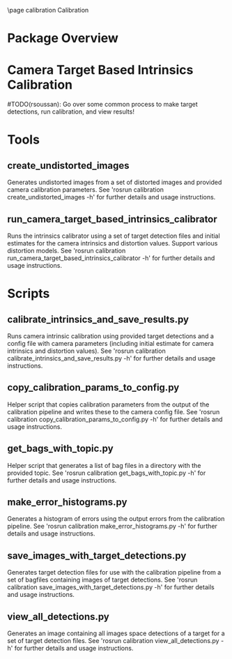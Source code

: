 \page calibration Calibration

# Package Overview
# Camera Target Based Intrinsics Calibration 
#TODO(rsoussan): Go over some common process to make target detections, run calibration, and view results!

# Tools

## create\_undistorted\_images 
Generates undistorted images from a set of distorted images and provided camera calibration parameters.
See 'rosrun calibration create\_undistorted\_images -h'
for further details and usage instructions.

## run\_camera\_target\_based\_intrinsics\_calibrator
Runs the intrinsics calibrator using a set of target detection files and initial estimates
for the camera intrinsics and distortion values.  Support various distortion models.
See 'rosrun calibration run\_camera\_target\_based\_intrinsics\_calibrator -h'
for further details and usage instructions.

# Scripts

## calibrate\_intrinsics\_and\_save\_results.py  
Runs camera intrinsic calibration using provided target detections and a config file with camera
parameters (including initial estimate for camera intrinsics and distortion values).
See 'rosrun calibration calibrate\_intrinsics\_and\_save\_results.py -h'
for further details and usage instructions.

## copy\_calibration\_params\_to\_config.py      
Helper script that copies calibration parameters from the output of the 
calibration pipeline and writes these to the camera config file.
See 'rosrun calibration copy\_calibration\_params\_to\_config.py -h'
for further details and usage instructions.

## get\_bags\_with\_topic.py    
Helper script that generates a list of bag files in a directory
with the provided topic. 
See 'rosrun calibration get\_bags\_with\_topic.py -h'
for further details and usage instructions.

## make\_error\_histograms.py
Generates a histogram of errors using the output errors from 
the calibration pipeline.
See 'rosrun calibration make\_error\_histograms.py -h'
for further details and usage instructions.

## save\_images\_with\_target\_detections.py
Generates target detection files for use with the calibration 
pipeline from a set of bagfiles containing images of target detections. 
See 'rosrun calibration save\_images\_with\_target\_detections.py -h'
for further details and usage instructions.

## view\_all\_detections.py
Generates an image containing all images space detections of a target
for a set of target detection files.
See 'rosrun calibration view\_all\_detections.py -h'
for further details and usage instructions.
